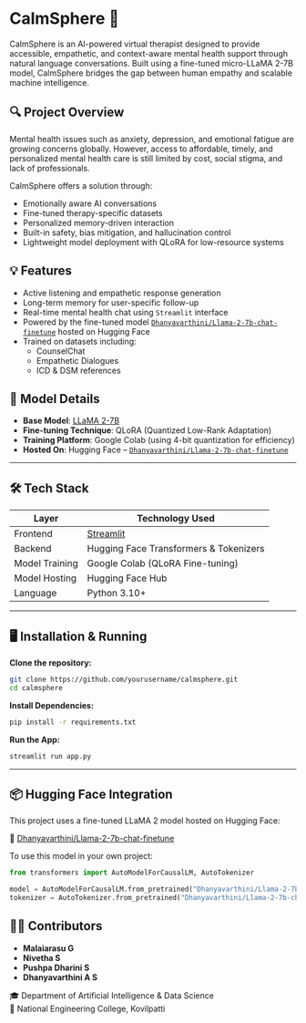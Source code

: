 
# CalmSphere 🧠

CalmSphere is an AI-powered virtual therapist designed to provide accessible, empathetic, and context-aware mental health support through natural language conversations. Built using a fine-tuned micro-LLaMA 2-7B model, CalmSphere bridges the gap between human empathy and scalable machine intelligence.


## 🔍 Project Overview

Mental health issues such as anxiety, depression, and emotional fatigue are growing concerns globally. However, access to affordable, timely, and personalized mental health care is still limited by cost, social stigma, and lack of professionals.

CalmSphere offers a solution through:

- Emotionally aware AI conversations
- Fine-tuned therapy-specific datasets
- Personalized memory-driven interaction
- Built-in safety, bias mitigation, and hallucination control
- Lightweight model deployment with QLoRA for low-resource systems



## 💡 Features

- Active listening and empathetic response generation
- Long-term memory for user-specific follow-up
- Real-time mental health chat using `Streamlit` interface
- Powered by the fine-tuned model [`Dhanyavarthini/Llama-2-7b-chat-finetune`](https://huggingface.co/Dhanyavarthini/Llama-2-7b-chat-finetune) hosted on Hugging Face
- Trained on datasets including:
  - CounselChat
  - Empathetic Dialogues
  - ICD & DSM references



## 🧠 Model Details

- **Base Model**: [LLaMA 2-7B](https://huggingface.co/meta-llama/Llama-2-7b)
- **Fine-tuning Technique**: QLoRA (Quantized Low-Rank Adaptation)
- **Training Platform**: Google Colab (using 4-bit quantization for efficiency)
- **Hosted On**: Hugging Face – [`Dhanyavarthini/Llama-2-7b-chat-finetune`](https://huggingface.co/Dhanyavarthini/Llama-2-7b-chat-finetune)

---

## 🛠️ Tech Stack

| Layer        | Technology Used                  |
|--------------|----------------------------------|
| Frontend     | [Streamlit](https://streamlit.io) |
| Backend      | Hugging Face Transformers & Tokenizers |
| Model Training | Google Colab (QLoRA Fine-tuning) |
| Model Hosting | Hugging Face Hub |
| Language     | Python 3.10+ |

---

## 🖥️ Installation & Running

**Clone the repository:**

```bash
git clone https://github.com/yourusername/calmsphere.git
cd calmsphere
```

**Install Dependencies:**

```bash
pip install -r requirements.txt
```

**Run the App:**

```bash
streamlit run app.py
```

---

## 📦 Hugging Face Integration

This project uses a fine-tuned LLaMA 2 model hosted on Hugging Face:

🔗 [Dhanyavarthini/Llama-2-7b-chat-finetune](https://huggingface.co/Dhanyavarthini/Llama-2-7b-chat-finetune)

To use this model in your own project:

```python
from transformers import AutoModelForCausalLM, AutoTokenizer

model = AutoModelForCausalLM.from_pretrained("Dhanyavarthini/Llama-2-7b-chat-finetune")
tokenizer = AutoTokenizer.from_pretrained("Dhanyavarthini/Llama-2-7b-chat-finetune")
```


## 👨‍💻 Contributors

- **Malaiarasu G**   
- **Nivetha S**    
- **Pushpa Dharini S**    
- **Dhanyavarthini A S**   

🎓 Department of Artificial Intelligence & Data Science  
📍 National Engineering College, Kovilpatti  
